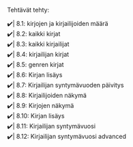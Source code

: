 Tehtävät tehty:

✔️| 8.1: kirjojen ja kirjailijoiden määrä <br>
✔️| 8.2: kaikki kirjat <br>
✔️| 8.3: kaikki kirjailijat <br>
✔️| 8.4: kirjailijan kirjat <br>
✔️| 8.5: genren kirjat <br>
✔️| 8.6: Kirjan lisäys <br>
✔️| 8.7: Kirjailijan syntymävuoden päivitys <br>
✔️| 8.8: Kirjailijoiden näkymä <br>
✔️| 8.9: Kirjojen näkymä<br>
✔️| 8.10: Kirjan lisäys <br>
✔️| 8.11: Kirjailijan syntymävuosi <br>
✔️| 8.12: Kirjailijan syntymävuosi advanced<br>
